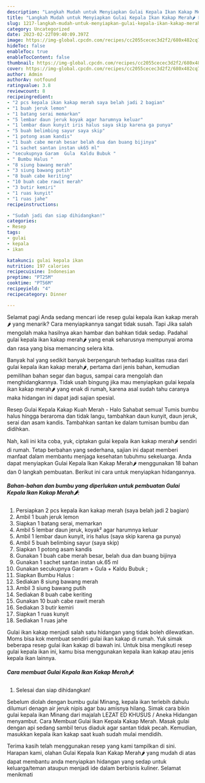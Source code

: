 ```yaml
---
description: "Langkah Mudah untuk Menyiapkan Gulai Kepala Ikan Kakap Merah🌶 Menu Buat lebaran"
title: "Langkah Mudah untuk Menyiapkan Gulai Kepala Ikan Kakap Merah🌶 Menu Buat lebaran"
slug: 1217-langkah-mudah-untuk-menyiapkan-gulai-kepala-ikan-kakap-merah-menu-buat-lebaran
category: Uncategorized
date: 2023-02-22T09:40:09.397Z
image: https://img-global.cpcdn.com/recipes/cc2055cecec3d2f2/680x482cq70/gulai-kepala-ikan-kakap-merah-foto-resep-utama.jpg
hideToc: false
enableToc: true
enableTocContent: false
thumbnail: https://img-global.cpcdn.com/recipes/cc2055cecec3d2f2/680x482cq70/gulai-kepala-ikan-kakap-merah-foto-resep-utama.jpg
cover: https://img-global.cpcdn.com/recipes/cc2055cecec3d2f2/680x482cq70/gulai-kepala-ikan-kakap-merah-foto-resep-utama.jpg
author: Admin
authorAv: notfound
ratingvalue: 3.8
reviewcount: 8
recipeingredient:
- "2 pcs kepala ikan kakap merah saya belah jadi 2 bagian"
- "1 buah jeruk lemon"
- "1 batang serai memarkan"
- "5 lembar daun jeruk koyak agar harumnya keluar"
- "1 lembar daun kunyit iris halus saya skip karena ga punya"
- "5 buah belimbing sayur saya skip"
- "1 potong asam kandis"
- "1 buah cabe merah besar belah dua dan buang bijinya"
- "1 sachet santan instan uk65 ml"
- "secukupnya Garam  Gula  Kaldu Bubuk "
- " Bumbu Halus "
- "8 siung bawang merah"
- "3 siung bawang putih"
- "8 buah cabe keriting"
- "10 buah cabe rawit merah"
- "3 butir kemiri"
- "1 ruas kunyit"
- "1 ruas jahe"
recipeinstructions:

- "Sudah jadi dan siap dihidangkan!"
categories:
- Resep
tags:
- gulai
- kepala
- ikan

katakunci: gulai kepala ikan 
nutrition: 197 calories
recipecuisine: Indonesian
preptime: "PT25M"
cooktime: "PT56M"
recipeyield: "4"
recipecategory: Dinner

---
```



Selamat pagi Anda sedang mencari ide resep gulai kepala ikan kakap merah🌶 yang menarik? Cara menyiapkannya sangat tidak susah. Tapi Jika salah mengolah maka hasilnya akan hambar dan bahkan tidak sedap. Padahal gulai kepala ikan kakap merah🌶 yang enak seharusnya mempunyai aroma dan rasa yang bisa memancing selera kita.


Banyak hal yang sedikit banyak berpengaruh terhadap kualitas rasa dari gulai kepala ikan kakap merah🌶, pertama dari jenis bahan, kemudian pemilihan bahan segar dan bagus, sampai cara mengolah dan menghidangkannya. Tidak usah bingung jika mau menyiapkan gulai kepala ikan kakap merah🌶 yang enak di rumah, karena asal sudah tahu caranya maka hidangan ini dapat jadi sajian spesial.

Resep Gulai Kepala Kakap Kuah Merah - Halo Sahabat semua! Tumis bumbu halus hingga beraroma dan tidak langu, tambahkan daun kunyit, daun jeruk, serai dan asam kandis. Tambahkan santan ke dalam tumisan bumbu dan didihkan.


Nah, kali ini kita coba, yuk, ciptakan gulai kepala ikan kakap merah🌶 sendiri di rumah. Tetap berbahan yang sederhana, sajian ini dapat memberi manfaat dalam membantu menjaga kesehatan tubuhmu sekeluarga. Anda dapat menyiapkan Gulai Kepala Ikan Kakap Merah🌶 menggunakan 18 bahan dan 0 langkah pembuatan. Berikut ini cara untuk menyiapkan hidangannya.

<!--inarticleads1-->

##### Bahan-bahan dan bumbu yang diperlukan untuk pembuatan Gulai Kepala Ikan Kakap Merah🌶:

1. Persiapkan 2 pcs kepala ikan kakap merah (saya belah jadi 2 bagian)
1. Ambil 1 buah jeruk lemon
1. Siapkan 1 batang serai, memarkan
1. Ambil 5 lembar daun jeruk, koyak² agar harumnya keluar
1. Ambil 1 lembar daun kunyit, iris halus (saya skip karena ga punya)
1. Ambil 5 buah belimbing sayur (saya skip)
1. Siapkan 1 potong asam kandis
1. Gunakan 1 buah cabe merah besar, belah dua dan buang bijinya
1. Gunakan 1 sachet santan instan uk.65 ml
1. Gunakan secukupnya Garam + Gula + Kaldu Bubuk ;
1. Siapkan  Bumbu Halus :
1. Sediakan 8 siung bawang merah
1. Ambil 3 siung bawang putih
1. Sediakan 8 buah cabe keriting
1. Gunakan 10 buah cabe rawit merah
1. Sediakan 3 butir kemiri
1. Siapkan 1 ruas kunyit
1. Sediakan 1 ruas jahe


Gulai ikan kakap menjadi salah satu hidangan yang tidak boleh dilewatkan. Moms bisa kok membuat sendiri gulai ikan kakap di rumah. Yuk simak beberapa resep gulai ikan kakap di bawah ini. Untuk bisa mengikuti resep gulai kepala ikan ini, kamu bisa menggunakan kepala ikan kakap atau jenis kepala ikan lainnya. 

<!--inarticleads2-->

##### Cara membuat Gulai Kepala Ikan Kakap Merah🌶:


1. Selesai dan siap dihidangkan!

Sebelum diolah dengan bumbu gulai Minang, kepala ikan terlebih dahulu dilumuri denagn air jeruk nipis agar bau amisnya hilang. Simak cara bikin gulai kepala ikan Minang dari majalah LEZAT ED KHUSUS / Aneka Hidangan menyambut. Cara Membuat Gulai Ikan Kepala Kakap Merah. Masak gulai dengan api sedang sambil terus diaduk agar santan tidak pecah. Kemudian, masukkan kepala ikan kakap saat kuah sudah mulai mendidih. 

Terima kasih telah menggunakan resep yang kami tampilkan di sini. Harapan kami, olahan Gulai Kepala Ikan Kakap Merah🌶 yang mudah di atas dapat membantu anda menyiapkan hidangan yang sedap untuk keluarga/teman ataupun menjadi ide dalam berbisnis kuliner. Selamat menikmati
